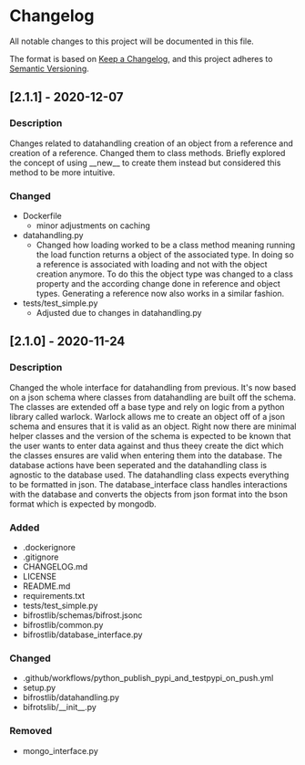 # Changelog
All notable changes to this project will be documented in this file.

The format is based on [Keep a Changelog](https://keepachangelog.com/en/1.0.0/),
and this project adheres to [Semantic Versioning](https://semver.org/spec/v2.0.0.html).

## [2.1.1] - 2020-12-07
### Description
Changes related to datahandling creation of an object from a reference and creation of a reference. Changed them to class methods. Briefly explored the concept of using \_\_new\_\_ to create them instead but considered this method to be more intuitive.
### Changed
- Dockerfile
  - minor adjustments on caching
- datahandling.py
  - Changed how loading worked to be a class method meaning running the load function returns a object of the associated type. In doing so a reference is associated with loading and not with the object creation anymore. To do this the object type was changed to a class property and the according change done in reference and object types. Generating a reference now also works in a similar fashion.
- tests/test_simple.py
  - Adjusted due to changes in datahandling.py
## [2.1.0] - 2020-11-24
### Description
Changed the whole interface for datahandling from previous. It's now based on a json schema where classes from datahandling are built off the schema. The classes are extended off a base type and rely on logic from a python library called warlock. Warlock allows me to create an object off of a json schema and ensures that it is valid as an object. Right now there are minimal helper classes and the version of the schema is expected to be known that the user wants to enter data against and thus theey create the dict which the classes ensures are valid when entering them into the database. The database actions have been seperated and the datahandling class is agnostic to the database used. The datahandling class expects everything to be formatted in json. The database_interface class handles interactions with the database and converts the objects from json format into the bson format which is expected by mongodb. 

### Added
- .dockerignore
- .gitignore
- CHANGELOG.md
- LICENSE
- README.md
- requirements.txt
- tests/test_simple.py
- bifrostlib/schemas/bifrost.jsonc
- bifrostlib/common.py
- bifrostlib/database_interface.py

### Changed
- .github/workflows/python_publish_pypi_and_testpypi_on_push.yml
- setup.py
- bifrostlib/datahandling.py
- bifrotslib/\_\_init\_\_.py

### Removed
- mongo_interface.py